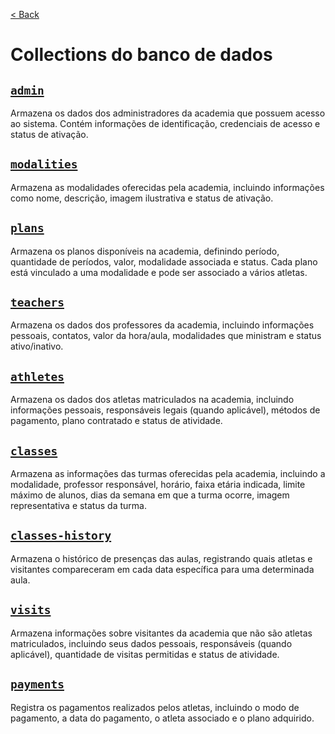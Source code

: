 [< Back](../)

# Collections do banco de dados

## [`admin`](../../backend/collections/admin/)
Armazena os dados dos administradores da academia que possuem acesso ao sistema. Contém informações de identificação, credenciais de acesso e status de ativação.

## [`modalities`](../../backend/collections/modalities/)
Armazena as modalidades oferecidas pela academia, incluindo informações como nome, descrição, imagem ilustrativa e status de ativação.

## [`plans`](../../backend/collections/plans/)
Armazena os planos disponíveis na academia, definindo período, quantidade de períodos, valor, modalidade associada e status. Cada plano está vinculado a uma modalidade e pode ser associado a vários atletas.

## [`teachers`](../../backend/collections/teachers/)
Armazena os dados dos professores da academia, incluindo informações pessoais, contatos, valor da hora/aula, modalidades que ministram e status ativo/inativo.

## [`athletes`](../../backend/collections/athletes/)
Armazena os dados dos atletas matriculados na academia, incluindo informações pessoais, responsáveis legais (quando aplicável), métodos de pagamento, plano contratado e status de atividade.

## [`classes`](../../backend/collections/classes/)
Armazena as informações das turmas oferecidas pela academia, incluindo a modalidade, professor responsável, horário, faixa etária indicada, limite máximo de alunos, dias da semana em que a turma ocorre, imagem representativa e status da turma.

## [`classes-history`](../../backend/collections/classes-history/)
Armazena o histórico de presenças das aulas, registrando quais atletas e visitantes compareceram em cada data específica para uma determinada aula.

## [`visits`](../../backend/collections/visits/)
Armazena informações sobre visitantes da academia que não são atletas matriculados, incluindo seus dados pessoais, responsáveis (quando aplicável), quantidade de visitas permitidas e status de atividade.

## [`payments`](../../backend/collections/payments/)
Registra os pagamentos realizados pelos atletas, incluindo o modo de pagamento, a data do pagamento, o atleta associado e o plano adquirido.